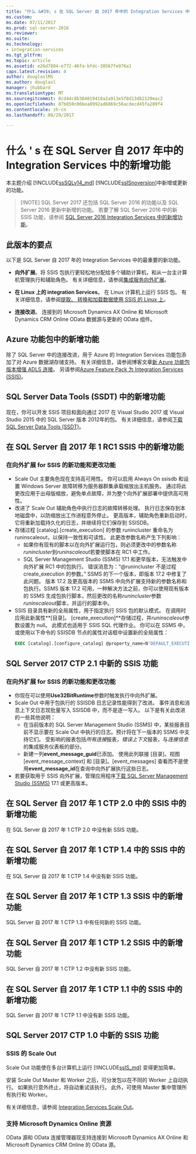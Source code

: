 ```yaml
---
title: "什么 &#39; s 在 SQL Server 自 2017 年中的 Integration Services 中的新增功能 |Microsoft 文档"
ms.custom: 
ms.date: 07/11/2017
ms.prod: sql-server-2016
ms.reviewer: 
ms.suite: 
ms.technology:
- integration-services
ms.tgt_pltfrm: 
ms.topic: article
ms.assetid: e26d7884-e772-46fa-bfdc-38567fe976a1
caps.latest.revision: 4
author: douglaslMS
ms.author: douglasl
manager: jhubbard
ms.translationtype: MT
ms.sourcegitcommit: 8cd44c8b384019418a2a913e5f8d13d82120eac2
ms.openlocfilehash: 87b850c06bea8992ad6869c56acdecd45fa289f4
ms.contentlocale: zh-cn
ms.lasthandoff: 08/29/2017

---
```

# <a name="what39s-new-in-integration-services-in-sql-server-2017"></a>什么 &#39; s 在 SQL Server 自 2017 年中的 Integration Services 中的新增功能
本主题介绍 [!INCLUDE[ssSQLv14_md](../includes/sssqlv14-md.md)] [!INCLUDE[ssISnoversion](../includes/ssisnoversion-md.md)]中新增或更新的功能。

>   [!NOTE]
> SQL Server 2017 还包括 SQL Server 2016 的功能以及 SQL Server 2016 更新中新增的功能。 若要了解 SQL Server 2016 中的新 SSIS 功能，请参阅 [SQL Server 2016 Integration Services 中的新增功能](../integration-services/what-s-new-in-integration-services-in-sql-server-2016.md)。

## <a name="highlights-of-this-release"></a>此版本的要点

以下是 SQL Server 自 2017 年的 Integration Services 中的最重要的新功能。

-   **向外扩展**。将 SSIS 包执行更轻松地分配给多个辅助计算机，和从一台主计算机管理执行和辅助角色。 有关详细信息，请参阅[集成服务向外扩展](../integration-services/scale-out/integration-services-ssis-scale-out.md)。

-   **在 Linux 上的 integration Services**。 在 Linux 计算机上运行 SSIS 包。 有关详细信息，请参阅[提取、 转换和加载数据使用 SSIS 的 Linux 上](../linux/sql-server-linux-migrate-ssis.md)。

-   **连接改进**。 连接到的 Microsoft Dynamics AX Online 和 Microsoft Dynamics CRM Online OData 数据源与更新的 OData 组件。 

## <a name="new-in-the-azure-feature-pack"></a>Azure 功能包中的新增功能

除了 SQL Server 中的连接改进，用于 Azure 的 Integration Services 功能包添加了对 Azure 数据湖存储支持。 有关详细信息，请参阅博客文章[新 Azure 功能包版本增强 ADLS 连接](https://blogs.msdn.microsoft.com/ssis/2017/08/29/new-azure-feature-pack-release-strengthening-adls-connectivity/)。 另请参阅[Azure Feature Pack 为 Integration Services (SSIS)](azure-feature-pack-for-integration-services-ssis.md)。

## <a name="new-in-sql-server-data-tools-ssdt"></a>SQL Server Data Tools (SSDT) 中的新增功能

现在，你可以开发 SSIS 项目和面向通过 2017 在 Visual Studio 2017 或 Visual Studio 2015 中的 SQL Server 版本 2012年的包。 有关详细信息，请参阅[下载 SQL Server Data Tools (SSDT)](../ssdt/download-sql-server-data-tools-ssdt.md)。

## <a name="new-in-ssis-in-sql-server-2017-rc1"></a>在 SQL Server 自 2017 年 1 RC1 SSIS 中的新增功能

### <a name="new-and-changed-features-in-scale-out-for-ssis"></a>在向外扩展 for SSIS 的新功能和更改功能

-   Scale Out 主要角色现在支持高可用性。 你可以启用 Always On ssisdb 和设置 Windows Server 故障转移为服务器群集承载缩放出主机服务。 通过将此更改应用于出母版缩放，避免单点故障，并为整个向外扩展部署中提供高可用性。
-   改进了 Scale Out 辅助角色中执行日志的故障转移处理。 执行日志保存到本地磁盘中，以防缩放出工作进程意外停止。 更高版本，辅助角色重新启动时，它将重新加载持久化的日志，并继续将它们保存到 SSISDB。
-   存储过程 [catalog].[create_execution] 的参数 runincluster 重命名为 runinscaleout，以保持一致性和可读性。 此更改参数名称产生下列影响：
    -   如果你有现有的脚本以在向外扩展运行包，则必须更改中的参数名称*runincluster*到*runinscaleout*若要使脚本在 RC1 中工作。
    -   SQL Server Management Studio (SSMS) 17.1 和更早版本，无法触发中向外扩展 RC1 中的包执行。 错误消息为：“@runincluster 不是过程 create_execution 的参数。” SSMS 的下一个版本，即版本 17.2 中修复了此问题。 版本 17.2 及更高版本的 SSMS 中向外扩展支持新的参数名称和包执行。SSMS 版本 17.2 可用，一种解决方法之前，你可以使用现有版本的 SSMS 生成包执行脚本，然后更改的名称*runincluster*参数*runinscaleout*脚本，并运行的脚本中。
-   SSIS 目录具有新的全局属性，用于指定执行 SSIS 包的默认模式。 在调用时应用此新属性**[目录]。 [create_execution]**存储过程，并*runinscaleout*参数设置为 null。 此模式也适用于 SSIS SQL 代理作业。 你可以在 SSMS 中，或使用以下命令的 SSISDB 节点的属性对话框中设置新的全局属性：
    ```sql
    EXEC [catalog].[configure_catalog] @property_name=N'DEFAULT_EXECUTION_MODE', @property_value=1
    ```

## <a name="new-in-ssis-in-sql-server-2017-ctp-21"></a>SQL Server 2017 CTP 2.1 中新的 SSIS 功能

### <a name="new-and-changed-features-in-scale-out-for-ssis"></a>在向外扩展 for SSIS 的新功能和更改功能

-   你现在可以使用**Use32BitRuntime**参数时触发执行中向外扩展。
-   Scale Out 中用于包执行的 SSISDB 日志记录性能得到了改进。 事件消息和消息上下文日志现批量写入 SSISDB 中，而不是逐一写入。 以下是有关此改进的一些其他说明：        
    - 在当前版本的 SQL Server Management Studio (SSMS) 中，某些报表目前不显示要在 Scale Out 中执行的日志。预计将在下一版本的 SSMS 中支持它们。 受影响的报表包括*所有连接*报表，*错误上下文*报表，与*连接信息*的集成服务仪表板的部分。
    - 新建一列**event_message_guid**已添加。 使用此列联接 [目录]。视图 [event_message_context] 和 [目录]。[event_messages] 查看而不是使用**event_message_id**在查询中向外扩展执行这些日志。
-   若要获取用于 SSIS 向外扩展，管理应用程序[下载 SQL Server Management Studio (SSMS)](https://docs.microsoft.com/sql/ssms/download-sql-server-management-studio-ssms) 17.1 或更高版本。

## <a name="new-in-ssis-in-sql-server-2017-ctp-20"></a>在 SQL Server 自 2017 年 1 CTP 2.0 中的 SSIS 中的新增功能

在 SQL Server 自 2017 年 1 CTP 2.0 中没有新 SSIS 功能。

## <a name="new-in-ssis-in-sql-server-2017-ctp-14"></a>在 SQL Server 自 2017 年 1 CTP 1.4 中的 SSIS 中的新增功能

在 SQL Server 自 2017 年 1 CTP 1.4 中没有新 SSIS 功能。

## <a name="new-in-ssis-in-sql-server-2017-ctp-13"></a>在 SQL Server 自 2017 年 1 CTP 1.3 SSIS 中的新增功能

SQL Server 自 2017 年 1 CTP 1.3 中有任何新的 SSIS 功能。

## <a name="new-in-ssis-in-sql-server-2017-ctp-12"></a>在 SQL Server 自 2017 年 1 CTP 1.2 SSIS 中的新增功能

SQL Server 自 2017 年 1 CTP 1.2 中没有新 SSIS 功能。

## <a name="new-in-ssis-in-sql-server-2017-ctp-11"></a>在 SQL Server 自 2017 年 1 CTP 1.1 中的 SSIS 中的新增功能

SQL Server 自 2017 年 1 CTP 1.1 中没有新 SSIS 功能。

## <a name="new-in-ssis-in-sql-server-2017-ctp-10"></a>SQL Server 2017 CTP 1.0 中新的 SSIS 功能

### <a name="scale-out-for-ssis"></a>SSIS 的 Scale Out

Scale Out 功能使在多台计算机上运行 [!INCLUDE[ssIS_md](../includes/ssis-md.md)] 变得更加简单。 
   
安装 Scale Out Master 和 Worker 之后，可分发包以在不同的 Worker 上自动执行。 如果执行意外终止，将自动重试该执行。 此外，可使用 Master 集中管理所有执行和 Worker。
   
有关详细信息，请参阅 [Integration Services Scale Out](../integration-services/scale-out/integration-services-ssis-scale-out.md)。
   
### <a name="support-for-microsoft-dynamics-online-resources"></a>支持 Microsoft Dynamics Online 资源

OData 源和 OData 连接管理器现支持连接到 Microsoft Dynamics AX Online 和 Microsoft Dynamics CRM Online 的 OData 源。


